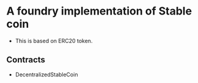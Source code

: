 # A foundry implementation of Stable coin

- This is based on ERC20 token.

## Contracts

- DecentralizedStableCoin
